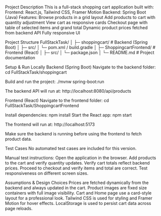 Project Description
This is a full-stack shopping cart application built with:
Frontend: React.js, Tailwind CSS, Framer Motion
Backend: Spring Boot (Java)
Features:
    Browse products in a grid layout
    Add products to cart with quantity adjustment
    View cart as responsive cards
    Checkout page with table of selected items and grand total
    Dynamic product prices fetched from backend API
    Fully responsive UI


Project Structure
FullStackTask/
│
├─ shoppingcart/                 # Backend (Spring Boot)
│   ├─ src/
│   └─ pom.xml / build.gradle
│
├─ ShoppingcartFrontend/         # Frontend (React)
│   ├─ src/
│   └─ package.json
│
└─ README.md                     # Project documentation



Setup & Run Locally
Backend (Spring Boot)
Navigate to the backend folder:
cd FullStackTask/shoppingcart

Build and run the project:
./mvnw spring-boot:run      

The backend API will run at: http://localhost:8080/api/products

Frontend (React)
Navigate to the frontend folder:
cd FullStackTask/ShoppingcartFrontend

Install dependencies:
npm install
Start the React app:
npm start

The frontend will run at: http://localhost:5173

Make sure the backend is running before using the frontend to fetch product data.

Test Cases
No automated test cases are included for this version.

Manual test instructions:
Open the application in the browser.
Add products to the cart and verify quantity updates.
Verify cart totals reflect backend prices.
Proceed to checkout and verify items and total are correct.
Test responsiveness on different screen sizes.

Assumptions & Design Choices
Prices are fetched dynamically from the backend and always updated in the cart.
Product images are fixed size containers with full image visibility.
Cart and Home page use a card-style layout for a professional look.
Tailwind CSS is used for styling and Framer Motion for hover effects.
LocalStorage is used to persist cart data across page reloads.
